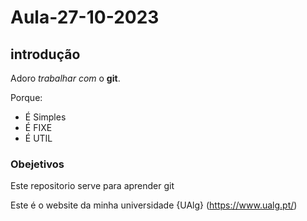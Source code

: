# Aula-27-10-2023

## introdução

Adoro *trabalhar* _com_ o **git**.

Porque:
- É Simples
- É FIXE
- É UTIL

### Obejetivos

Este repositorio serve para aprender git

Este é o website da minha universidade {UAlg}
(https://www.ualg.pt/)